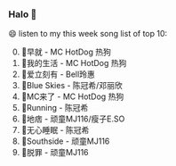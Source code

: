 

### Halo 👋

😄 listen to my this week song list of top 10:

0. 🌈早就 - MC HotDog 热狗
1. 🌈我的生活 - MC HotDog 热狗
2. 🌈爱立刻有 - Bell玲惠
3. 🌈Blue Skies - 陈冠希/邓丽欣
4. 🌈MC来了 - MC HotDog 热狗
5. 🌈Running - 陈冠希
6. 🌈地痞 - 顽童MJ116/瘦子E.SO
7. 🌈无心睡眠 - 陈冠希
8. 🌈Southside - 顽童MJ116
9. 🌈脱罪 - 顽童MJ116

